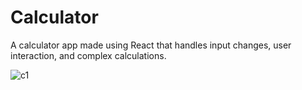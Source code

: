 # Calculator
A calculator app made using React that handles input changes, user interaction, and complex calculations.

![c1](https://github.com/alexandra-burca/calculator/assets/127431550/e9eeaded-2044-46e7-a52c-758572840dc2)
